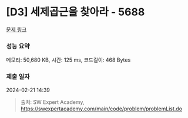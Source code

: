 # [D3] 세제곱근을 찾아라 - 5688 

[문제 링크](https://swexpertacademy.com/main/code/problem/problemDetail.do?contestProbId=AWXVyCaKugQDFAUo) 

### 성능 요약

메모리: 50,680 KB, 시간: 125 ms, 코드길이: 468 Bytes

### 제출 일자

2024-02-21 14:39



> 출처: SW Expert Academy, https://swexpertacademy.com/main/code/problem/problemList.do